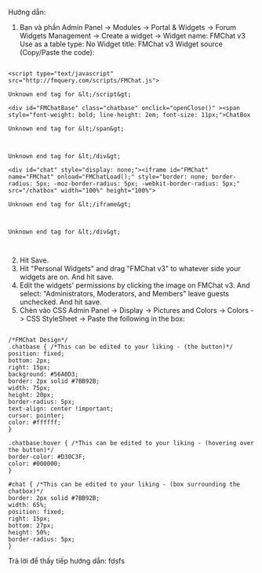 Hướng dẫn:
1. Bạn và phần Admin Panel -> Modules -> Portal & Widgets -> Forum Widgets Management -> Create a widget ->
Widget name: FMChat v3
Use as a table type: No
Widget title: FMChat v3
Widget source (Copy/Paste the code):

```

<script type="text/javascript" src="http://fmquery.com/scripts/FMChat.js">

Unknown end tag for &lt;/script&gt;

<div id="FMChatBase" class="chatbase" onclick="openClose()" ><span style="font-weight: bold; line-height: 2em; font-size: 11px;">ChatBox

Unknown end tag for &lt;/span&gt;



Unknown end tag for &lt;/div&gt;

<div id="chat" style="display: none;"><iframe id="FMChat" name="FMChat" onload="FMChatLoad();" style="border: none; border-radius: 5px; -moz-border-radius: 5px; -webkit-border-radius: 5px;" src="/chatbox" width="100%" height="100%">

Unknown end tag for &lt;/iframe&gt;



Unknown end tag for &lt;/div&gt;



```

2. Hit Save.
3. Hit "Personal Widgets" and drag "FMChat v3" to whatever side your widgets are on. And hit save.
4. Edit the widgets' permissions by clicking the image on FMChat v3. And select: "Administrators, Moderators, and Members" leave guests unchecked. And hit save.
5. Chèn vào CSS
Admin Panel -> Display -> Pictures and Colors -> Colors -> CSS StyleSheet -> Paste the following in the box:

```

/*FMChat Design*/
.chatbase { /*This can be edited to your liking - (the button)*/
position: fixed;
bottom: 2px;
right: 15px;
background: #56A0D3;
border: 2px solid #7BB92B;
width: 75px;
height: 20px;
border-radius: 5px;
text-align: center !important;
cursor: pointer;
color: #ffffff;
}

.chatbase:hover { /*This can be edited to your liking - (hovering over the button)*/
border-color: #D30C3F;
color: #000000;
}

#chat { /*This can be edited to your liking - (box surrounding the chatbox)*/
border: 2px solid #7BB92B;
width: 65%;
position: fixed;
right: 15px;
bottom: 27px;
height: 50%;
border-radius: 5px;
}
```



Trả lời để thấy tiếp hướng dẫn: fdsfs